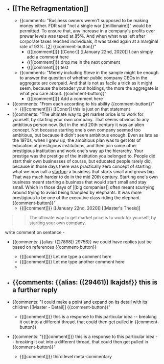 - [[The Refragmentation]]
    - 
    - {{comments: "Business owners weren't supposed to be making money either. FDR said "not a single war [[millionaire]]" would be permitted. To ensure that, any increase in a company's profits over prewar levels was taxed at 85%. And when what was left after corporate taxes reached individuals, it was taxed again at a marginal rate of 93%. [[2](http://paulgraham.com/re.html#f2n)] {{comment-button}}"
        - {{[[comment]]}} [[Conor]] [[January 22nd, 2020]]
I can simply add a comment here
        - {{[[comment]]}}
drop me in the next comment
        - {{[[comment]]}}
test
    - {{comments: "Merely including Steve in the sample might be enough to answer the question of whether public company CEOs in the aggregate are overpaid. And that is not as facile a trick as it might seem, because the broader your holdings, the more the aggregate is what you care about. {{comment-button}}"
        - {{[[comment]]}}
Add a comment here
- {{comments: "From each according to his ability {{comment-button}}"
    - {{[[comment]]}}
[[Conor]] this is just on that statement
- {{comments: "The ultimate way to get market price is to work for yourself, by starting your own company. That seems obvious to any ambitious person now. But in the mid 20th century it was an alien concept. Not because starting one's own company seemed too ambitious, but because it didn't seem ambitious enough. Even as late as the 1970s, when I grew up, the ambitious plan was to get lots of education at prestigious institutions, and then join some other prestigious institution and work one's way up the hierarchy. Your prestige was the prestige of the institution you belonged to. People did start their own businesses of course, but educated people rarely did, because in those days there was practically zero concept of starting what we now call a [startup](http://paulgraham.com/growth.html): a business that starts small and grows big. That was much harder to do in the mid 20th century. Starting one's own business meant starting a business that would start small and stay small. Which in those days of [[big companies]] often meant scurrying around trying to avoid being trampled by elephants. It was more prestigious to be one of the executive class riding the elephant. {{comment-button}}"
    - {{[[comment]]}} [[January 22nd, 2020]] [[Master's Thesis]]
>> The ultimate way to get market price is to work for yourself, by starting your own company.

write comment on sentance
    - 
- {{comments: {{alias: ((27898)) 29756}} we could have replies just be based on references {{comment-button}}
    - {{[[comment]]}}
Let me type a comment here
    - {{[[comment]]}}
Let me type another comment here
    - 
- {{comments: {{alias: ((29461)) lkajdsf}} this is a further reply
    - 

- {{comments: "I could make a point and expand on its detail with its children [[Master - Detail]] {{comment-button}}"
    - {{[[comment]]}}
this is a response to this particular idea -- breaking it out into a different thread, that could then get pulled in {{comment-button}}
- {{comments: "{{[[comment]]}}
this is a response to this particular idea -- breaking it out into a different thread, that could then get pulled in {{comment-button}}"
    - {{[[comment]]}}
third level meta-commentary
